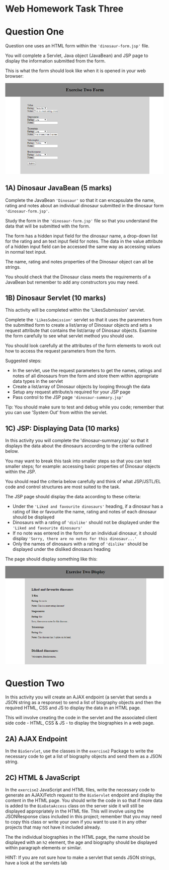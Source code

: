 # Web Homework Task Three

# Question One 

Question one uses an HTML form within the `'dinosaur-form.jsp'` file. 

You will complete a Servlet, Java object (JavaBean) and JSP page to display the information submitted from the form. 

This is what the form should look like when it is opened in your web browser: 

![](spec/ExerciseOneForm.PNG)

## 1A) Dinosaur JavaBean (5 marks)

Complete the JavaBean `'Dinosaur'` so that it can encapsulate the name, rating and 
notes about an individual dinosaur submitted in the dinosaur form `'dinosaur-form.jsp'`.

Study the form in the `'dinosaur-form.jsp'` file so that you understand the data that will be submitted with the form.

The form has a hidden input field for the dinosaur name, a drop-down list for the rating and an text input field for notes. The
data in the value attribute of a hidden input field can be accessed the same way as accessing values in normal text input. 

The name, rating and notes properties of the Dinosaur object can all be strings. 

You should check that the Dinosaur class meets the requirements of a JavaBean but remember to add any constructors you may need.

## 1B) Dinosaur Servlet (10 marks)
This activity will be completed within the 'LikesSubmission' servlet.

Complete the `'LikesSubmission'` servlet so that it uses the parameters from the submitted form to create a list/array of Dinosaur objects and sets a request attribute
that contains the list/array of Dinosaur objects.
Examine the form carefully to see what servlet method you should use. 

You should look carefully at the attributes of the form elements to work out how to access the request parameters from the form.

Suggested steps:

- In the servlet, use the request parameters to get the names, ratings and notes of all dinosaurs from the form and store them within appropriate data types in the servlet
- Create a list/array of Dinosaur objects by looping through the data 
- Setup any request attribute/s required for your JSP page 
- Pass control to the JSP page `'dinosaur-summary.jsp'` 

Tip: You should make sure to test and debug while you code; remember that you can use 'System Out' from within the servlet.  

## 1C) JSP: Displaying Data (10 marks)

In this activity you will complete the 'dinosaur-summary.jsp' so that it displays the data about the dinosaurs according to the criteria
outlined below. 

You may want to break this task into smaller steps so that you can test smaller steps; for example: accessing basic properties of Dinosaur objects within the JSP. 

You should read the criteria below carefully and think of what JSP/JSTL/EL code and control structures are most suited to the task.   

The JSP page should display the data according to these criteria: 
- Under the `'Liked and favourite dinosaurs'` heading, if a dinosaur has a rating of like or favourite the name, rating and notes of each dinosaur 
should be displayed
- Dinosaurs with a rating of `'dislike'` should not be displayed under the `'Liked and favourite dinosaurs'` 
- If no note was entered in the form for an individual dinosaur, it should display `'Sorry, there are no notes for this dinosaur...'`
- Only the names of dinosaurs with a rating of `'dislike'` should be displayed under the disliked dinosaurs heading 


The page should display something like this:
 
![](spec/ExerciseOneDisplay.PNG)

# Question Two

In this activity you will create an AJAX endpoint (a servlet that sends a JSON string as a response) to send a list of biography objects and then the required HTML, CSS and JS to display the data in an HTML page. 

This will involve creating the code in the servlet and the associated client side code - HTML, CSS & JS - to display the biographies in a web page. 

## 2A) AJAX Endpoint 

In the `BioServlet`, use the classes in the `exercise2` Package to write the necessary code to get a list of biography objects and send them as a JSON string.

## 2C) HTML & JavaScript

In the `exercise2` JavaScript and HTML files, write the necessary code to generate an AJAX/Fetch request to the `BioServlet` endpoint and display the content in the HTML page. You should write the code in so that if more data is added to the `BioDataAccess` class on the server side it will still be displayed appropriately in the HTML file. This will involve using the JSONResponse class included in this project; remember that you may need to copy this class or write your own if you want to use it in any other projects that may not have it included already. 

The the individual biographies in the HTML page, the name should be displayed with an `h2` element, the age and biography should be displayed within paragraph elements or similar. 

HINT: If you are not sure how to make a servlet that sends JSON strings, have a look at the servlets lab
